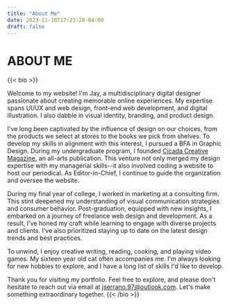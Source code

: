 ```yaml
---
title: "About Me"
date: 2023-11-18T17:23:28-04:00
draft: false
---
```


# ABOUT ME

{{< bio >}}

Welcome to my website! I'm Jay, a multidisciplinary digital designer passionate about creating memorable online experiences. My expertise spans UI/UX and web design, front-end web development, and digital illustration. I also dabble in visual identity, branding, and product design.

I've long been captivated by the influence of design on our choices, from the products we select at stores to the books we pick from shelves. To develop my skills in alignment with this interest, I pursued a BFA in Graphic Design. During my undergraduate program, I founded [Cicada Creative Magazine](https://cicadacreativemag.com/), an all-arts publication. This venture not only merged my design expertise with my managerial skills--it also involved coding a website to host our periodical. As Editor-in-Chief, I continue to guide the organization and oversee the website.

During my final year of college, I worked in marketing at a consulting firm. This stint deepened my understanding of visual communication strategies and consumer behavior. Post-graduation, equipped with new insights, I embarked on a journey of freelance web design and development. As a result, I've honed my craft while learning to engage with diverse projects and clients. I've also prioritized staying up to date on the latest design trends and best practices.

To unwind, I enjoy creative writing, reading, cooking, and playing video games. My sixteen year old cat often accompanies me. I'm always looking for new hobbies to explore, and I have a long list of skills I'd like to develop.

Thank you for visiting my portfolio. Feel free to explore, and please don't hesitate to reach out via email at jserrano.97@outlook.com. Let's make something extraordinary together.
{{< /bio >}}